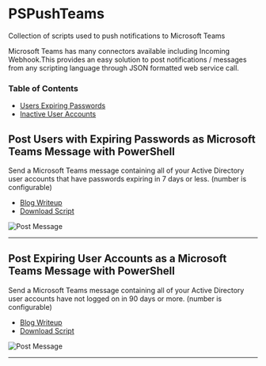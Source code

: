 # PSPushTeams
Collection of scripts used to push notifications to Microsoft Teams

Microsoft Teams has many connectors available including Incoming Webhook.This provides an easy solution to post notifications / messages from any scripting language through JSON formatted web service call.

### Table of Contents
* [Users Expiring Passwords](https://github.com/bwya77/PSPushTeams/blob/master/README.md#post-users-with-expiring-passwords-as-microsoft-teams-message-with-powershell)
* [Inactive User Accounts](https://github.com/bwya77/PSPushTeams/blob/master/README.md#post-users-with-expiring-passwords-as-microsoft-teams-message-with-powershell)

## Post Users with Expiring Passwords as Microsoft Teams Message with PowerShell 
Send a Microsoft Teams message containing all of your Active Directory user accounts that have passwords expiring in 7 days or less. (number is configurable)

* [Blog Writeup](https://thelazyadministrator.com/2018/12/07/post-users-with-expiring-passwords-as-team-message-with-powershell/)
* [Download Script](https://github.com/bwya77/PSPushTeams/blob/master/ExpiringPasswordUsers.ps1)

![Post Message](https://thelazyadministrator.com/wp-content/uploads/2018/12/notification-1.png)


____

## Post Expiring User Accounts as a Microsoft Teams Message with PowerShell
Send a Microsoft Teams message containing all of your Active Directory user accounts have not logged on in 90 days or more. (number is configurable)

* [Blog Writeup](https://thelazyadministrator.com/2018/12/11/post-inactive-users-as-a-microsoft-teams-message-with-powershell/)
* [Download Script](https://github.com/bwya77/PSPushTeams/blob/master/InactiveUsers.ps1)

![Post Message](https://thelazyadministrator.com/wp-content/uploads/2018/12/Inactive-Users.png)


____
